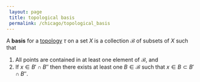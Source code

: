```yaml
---
 layout: page
 title: topological basis
 permalink: /chicago/topological_basis
---
```


A **basis** for a [topology](https://defsmath.github.io/DefsMath/topological_space) $\tau$ on a set $X$ is a collection $\mathcal B$ of subsets of $X$ such that 
1. All points are contained in at least one element of $\mathcal B$, and
2. If $x\in B'\cap B''$ then there exists at least one $B\in \mathcal B$ such that $x\in B \subset B'\cap B''$. 